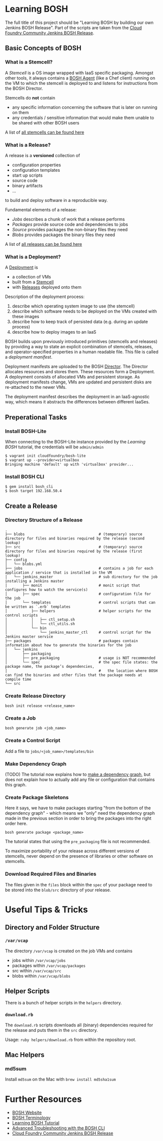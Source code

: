 Learning BOSH
=============

The full title of this project should be "Learning BOSH by building our own Jenkins BOSH Release". Part of the scripts are taken from the [Cloud Foundry Community Jenkins BOSH Release](https://github.com/cloudfoundry-community/jenkins-boshrelease).

Basic Concepts of BOSH
----------------------

### What is a Stemcell?

A *Stemcell* is a OS image wrapped with IaaS specific packaging. Amongst other tools, it always contains a [BOSH Agent](http://bosh.io/docs/bosh-components.html#agent) (like a Chef client) running on the VM to which the stemcell is deployed to and listens for instructions from the BOSH Director.

Stemcells do **not** contain

* any specific information concerning the software that is later on running on them
* any credentials / sensitive information that would make them unable to be shared with other BOSH users

A list of [all stemcells can be found here](https://bosh.io/stemcells)

### What is a Release?

A release is a **versioned** collection of

* configuration properties
* configuration templates
* start up scripts
* source code
* binary artifacts
* ...

to build and deploy software in a reproducible way.

Fundamental elements of a release:

* *Jobs* describes a chunk of work that a release performs
* *Packages* provide source code and dependencies to jobs
* *Source* provides packages the non-binary files they need
* *Blobs* provides packages the binary files they need

A list of [all releases can be found here](https://bosh.io/releases)

### What is a Deployment?

A [Deployment](http://bosh.io/docs/deployment.html) is

* a collection of VMs
* built from a [Stemcell](http://bosh.io/docs/stemcell.html)
* with [Releases](http://bosh.io/docs/release.html) deployed onto them

Description of the deployment process:

1. describe which operating system image to use (the stemcell)
1. describe which software needs to be deployed on the VMs created with these images
1. describe how to keep track of persisted data (e.g. during an update process)
1. describe how to deploy images to an IaaS

BOSH builds upon previously introduced primitives (stemcells and releases) by providing a way to state an explicit combination of stemcells, releases, and operator-specified properties in a human readable file. This file is called a *deployment manifest*.

Deployment manifests are uploaded to the BOSH [Director](http://bosh.io/docs/bosh-components.html#director). The Director allocates resources and stores them. These resources form a Deployment. A deployment consists of allocated VMs and persistent storage. As deployment manifests change, VMs are updated and persistent disks are re-attached to the newer VMs.

The deployment manifest describes the deployment in an IaaS-agnostic way, which means it abstracts the differences between different IaaSes.

Preperational Tasks
-------------------

### Install BOSH-Lite

When connecting to the BOSH-Lite instance provided by the *Learning BOSH* tutorial, the credentials will be `admin/admin`

    $ vagrant init cloudfoundry/bosh-lite
    $ vagrant up --provider=virtualbox
    Bringing machine 'default' up with 'virtualbox' provider...

### Install BOSH CLI

    $ gem install bosh_cli
    $ bosh target 192.168.50.4

Create a Release
----------------

### Directory Structure of a Release

    .
    ├── blobs                                  # (temporary) source directory for files and binaries required by the release (second lookup)
    ├── src                                    # (temporary) source directory for files and binaries required by the release (first lookup)
    ├── config
    │   └── blobs.yml
    ├── jobs                                   # contains a job for each application / service that is installed in the VM
    │   └── jenkins_master                     # sub directory for the job installing a Jenkins master
    │       ├── monit                          # monit script that configures how to watch the service(s)
    │       ├── spec                           # configuration file for the job
    │       └── templates                      # control scripts that can be written as `.erb` templates
    │           ├── helpers                    # helper scripts for the control scripts
    │           │   ├── ctl_setup.sh
    │           │   └── ctl_utils.sh
    │           └── bin
    │               └── jenkins_master_ctl     # control script for the Jenkins master service
    ├── packages                               # packages contain information about how to generate the binaries for the job
    │   └── jenkins
    │       ├── packaging
    │       ├── pre_packaging                  # usage is NOT recommended
    │       └── spec                           # the spec file states: the package name, the package’s dependencies,
    │                                          #   the location where BOSH can find the binaries and other files that the package needs at compile time
    └── src

### Create Release Directory

    bosh init release <release_name>

### Create a Job

    bosh generate job <job_name>

### Create a Control Script

Add a file to `jobs/<job_name>/templates/bin`

### Make Dependency Graph

(TODO) The tutorial now explains how to [make a dependency graph](http://bosh.io/docs/create-release.html#graph), but does not explain how to actually add any file or configuration that contains this graph.

### Create Package Skeletons

Here it says, we have to make packages starting "from the bottom of the dependency graph" - which means we "only" need the dependency graph made in the previous section in order to bring the packages into the right order here.

    bosh generate package <package_name>

The tutorial states that using the `pre_packaging` file is not recommended.

To maximize portability of your release across different versions of stemcells, never depend on the presence of libraries or other software on stemcells.

### Download Required Files and Binaries

The files given in the `files` block within the `spec` of your package need to be stored into the `blob/src` directory of your release.


Useful Tips & Tricks
====================

Directory and Folder Structure
------------------------------

### `/var/vcap`

The directory `/var/vcap` is created on the job VMs and contains

* jobs within `/var/vcap/jobs`
* packages within `/var/vcap/packages`
* src within `/var/vcap/src`
* blobs within `/var/vcap/blobs`


Helper Scripts
--------------

There is a bunch of helper scripts in the `helpers` directory.

### `download.rb`

The `download.rb` scripts downloads all (binary) dependencies required for the release and puts them in the `src` directory.

Usage: `ruby helpers/download.rb` from within the repository root.


Mac Helpers
-----------

### md5sum

Install `md5sum` on the Mac with `brew install md5sha1sum`


Further Resources
=================

* [BOSH Website](http://bosh.io)
* [BOSH Terminology](http://bosh.io/docs/terminology.html)
* [Learning BOSH Tutorial](http://mariash.github.io/learn-bosh)
* [Advanced Troubleshooting with the BOSH CLI](https://docs.pivotal.io/pivotalcf/customizing/trouble-advanced.html)
* [Cloud Foundry Community Jenkins BOSH Release](https://github.com/cloudfoundry-community/jenkins-boshrelease)
